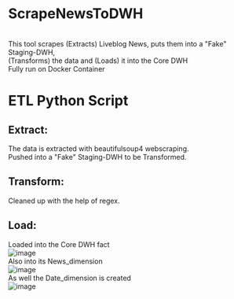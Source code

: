 # ScrapeNewsToDWH
<br>
This tool scrapes (Extracts) Liveblog News, puts them into a "Fake" Staging-DWH,<br>
(Transforms) the data and (Loads) it into the Core DWH <br>
Fully run on Docker Container


# ETL Python Script
## Extract:
The data is extracted with beautifulsoup4 webscraping. <br>
Pushed into a "Fake" Staging-DWH to be Transformed.
<br>

## Transform:
Cleaned up with the help of regex.
<br>

## Load:
Loaded into the Core DWH fact<br>
![image](https://user-images.githubusercontent.com/108484798/182218304-f1573340-2d8b-48a6-9b0c-bf0f8cce9470.png) <br>
Also into its News_dimension<br>
![image](https://user-images.githubusercontent.com/108484798/182218524-c3f46712-9e32-414b-aadc-daf88000a600.png) <br>
As well the Date_dimension is created<br>
![image](https://user-images.githubusercontent.com/108484798/182218919-2930a20f-7ec9-4836-9fd1-87127ad2e5a9.png)

